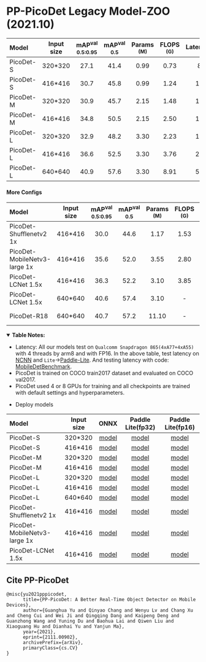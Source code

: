 # PP-PicoDet Legacy Model-ZOO (2021.10)

| Model     | Input size | mAP<sup>val<br>0.5:0.95 | mAP<sup>val<br>0.5 | Params<br><sup>(M) | FLOPS<br><sup>(G) | Latency<sup><small>[NCNN](#latency)</small><sup><br><sup>(ms) | Latency<sup><small>[Lite](#latency)</small><sup><br><sup>(ms) |  Download  | Config |
| :-------- | :--------: | :---------------------: | :----------------: | :----------------: | :---------------: | :-----------------------------: | :-----------------------------: | :----------------------------------------: | :--------------------------------------- |
| PicoDet-S |  320*320   |          27.1           |        41.4        |        0.99        |       0.73        |              8.13               |            **6.65**             | [model](https://paddledet.bj.bcebos.com/models/picodet_s_320_coco.pdparams) &#124; [log](https://paddledet.bj.bcebos.com/logs/train_picodet_s_320_coco.log) | [config](https://github.com/PaddlePaddle/PaddleDetection/tree/release/2.6/configs/picodet/picodet_s_320_coco.yml) |
| PicoDet-S |  416*416   |          30.7           |        45.8        |        0.99        |       1.24        |              12.37              |            **9.82**             | [model](https://paddledet.bj.bcebos.com/models/picodet_s_416_coco.pdparams) &#124; [log](https://paddledet.bj.bcebos.com/logs/train_picodet_s_416_coco.log) | [config](https://github.com/PaddlePaddle/PaddleDetection/tree/release/2.6/configs/picodet/picodet_s_416_coco.yml) |
| PicoDet-M |  320*320   |          30.9           |        45.7        |        2.15        |       1.48        |              11.27              |            **9.61**             | [model](https://paddledet.bj.bcebos.com/models/picodet_m_320_coco.pdparams) &#124; [log](https://paddledet.bj.bcebos.com/logs/train_picodet_m_320_coco.log) | [config](https://github.com/PaddlePaddle/PaddleDetection/tree/release/2.6/configs/picodet/picodet_m_320_coco.yml) |
| PicoDet-M |  416*416   |          34.8           |        50.5        |        2.15        |       2.50        |              17.39              |            **15.88**            | [model](https://paddledet.bj.bcebos.com/models/picodet_m_416_coco.pdparams) &#124; [log](https://paddledet.bj.bcebos.com/logs/train_picodet_m_416_coco.log) | [config](https://github.com/PaddlePaddle/PaddleDetection/tree/release/2.6/configs/picodet/picodet_m_416_coco.yml) |
| PicoDet-L |  320*320   |          32.9           |        48.2        |        3.30        |       2.23        |              15.26              |            **13.42**            | [model](https://paddledet.bj.bcebos.com/models/picodet_l_320_coco.pdparams) &#124; [log](https://paddledet.bj.bcebos.com/logs/train_picodet_l_320_coco.log) | [config](https://github.com/PaddlePaddle/PaddleDetection/tree/release/2.6/configs/picodet/picodet_l_320_coco.yml) |
| PicoDet-L |  416*416   |          36.6           |        52.5        |        3.30        |       3.76        |              23.36              |            **21.85**            | [model](https://paddledet.bj.bcebos.com/models/picodet_l_416_coco.pdparams) &#124; [log](https://paddledet.bj.bcebos.com/logs/train_picodet_l_416_coco.log) | [config](https://github.com/PaddlePaddle/PaddleDetection/tree/release/2.6/configs/picodet/picodet_l_416_coco.yml) |
| PicoDet-L |  640*640   |          40.9           |        57.6        |        3.30        |       8.91        |              54.11              |            **50.55**            | [model](https://paddledet.bj.bcebos.com/models/picodet_l_640_coco.pdparams) &#124; [log](https://paddledet.bj.bcebos.com/logs/train_picodet_l_640_coco.log) | [config](https://github.com/PaddlePaddle/PaddleDetection/tree/release/2.6/configs/picodet/picodet_l_640_coco.yml) |

#### More Configs

| Model     | Input size | mAP<sup>val<br>0.5:0.95 | mAP<sup>val<br>0.5 | Params<br><sup>(M) | FLOPS<br><sup>(G) | Latency<sup><small>[NCNN](#latency)</small><sup><br><sup>(ms) | Latency<sup><small>[Lite](#latency)</small><sup><br><sup>(ms) |  Download  | Config |
| :--------------------------- | :--------: | :---------------------: | :----------------: | :----------------: | :---------------: | :-----------------------------: | :-----------------------------: | :----------------------------------------: | :--------------------------------------- |
| PicoDet-Shufflenetv2 1x      |  416*416   |          30.0           |        44.6        |        1.17        |       1.53        |              15.06              |            **10.63**            |      [model](https://paddledet.bj.bcebos.com/models/picodet_shufflenetv2_1x_416_coco.pdparams) &#124; [log](https://paddledet.bj.bcebos.com/logs/train_picodet_shufflenetv2_1x_416_coco.log)      | [config](https://github.com/PaddlePaddle/PaddleDetection/tree/release/2.6/configs/picodet/more_config/picodet_shufflenetv2_1x_416_coco.yml)      |
| PicoDet-MobileNetv3-large 1x |  416*416   |          35.6           |        52.0        |        3.55        |       2.80        |              20.71              |            **17.88**            | [model](https://paddledet.bj.bcebos.com/models/picodet_mobilenetv3_large_1x_416_coco.pdparams) &#124; [log](https://paddledet.bj.bcebos.com/logs/train_picodet_mobilenetv3_large_1x_416_coco.log) | [config](https://github.com/PaddlePaddle/PaddleDetection/tree/release/2.6/configs/picodet/more_config/picodet_mobilenetv3_large_1x_416_coco.yml) |
| PicoDet-LCNet 1.5x           |  416*416   |          36.3           |        52.2        |        3.10        |       3.85        |              21.29              |            **20.8**             |           [model](https://paddledet.bj.bcebos.com/models/picodet_lcnet_1_5x_416_coco.pdparams) &#124; [log](https://paddledet.bj.bcebos.com/logs/train_picodet_lcnet_1_5x_416_coco.log)           | [config](https://github.com/PaddlePaddle/PaddleDetection/tree/release/2.6/configs/picodet/more_config/picodet_lcnet_1_5x_416_coco.yml)           |
| PicoDet-LCNet 1.5x           |  640*640   |          40.6           |        57.4        |        3.10        |       -        |              -              |            -             |           [model](https://paddledet.bj.bcebos.com/models/picodet_lcnet_1_5x_640_coco.pdparams) &#124; [log](https://paddledet.bj.bcebos.com/logs/train_picodet_lcnet_1_5x_640_coco.log)           | [config](https://github.com/PaddlePaddle/PaddleDetection/tree/release/2.6/configs/picodet/more_config/picodet_lcnet_1_5x_640_coco.yml)           |
| PicoDet-R18           |  640*640   |          40.7           |        57.2        |        11.10        |       -        |              -              |            -             |           [model](https://paddledet.bj.bcebos.com/models/picodet_r18_640_coco.pdparams) &#124; [log](https://paddledet.bj.bcebos.com/logs/train_picodet_r18_640_coco.log)           | [config](https://github.com/PaddlePaddle/PaddleDetection/tree/release/2.6/configs/picodet/more_config/picodet_r18_640_coco.yml)           |

<details open>
<summary><b>Table Notes:</b></summary>

- <a name="latency">Latency:</a> All our models test on `Qualcomm Snapdragon 865(4xA77+4xA55)` with 4 threads by arm8 and with FP16. In the above table, test latency on [NCNN](https://github.com/Tencent/ncnn) and `Lite`->[Paddle-Lite](https://github.com/PaddlePaddle/Paddle-Lite).  And testing latency with code: [MobileDetBenchmark](https://github.com/JiweiMaster/MobileDetBenchmark).
- PicoDet is trained on COCO train2017 dataset and evaluated on COCO val2017.
- PicoDet used 4 or 8 GPUs for training and all checkpoints are trained with default settings and hyperparameters.

</details>

- Deploy models

| Model     | Input size | ONNX  | Paddle Lite(fp32) | Paddle Lite(fp16) |
| :-------- | :--------: | :---------------------: | :----------------: | :----------------: |
| PicoDet-S |  320*320   | [model](https://paddledet.bj.bcebos.com/deploy/third_engine/picodet_s_320_coco.onnx) | [model](https://paddledet.bj.bcebos.com/deploy/paddlelite/picodet_s_320.tar) | [model](https://paddledet.bj.bcebos.com/deploy/paddlelite/picodet_s_320_fp16.tar) |
| PicoDet-S |  416*416   |  [model](https://paddledet.bj.bcebos.com/deploy/third_engine/picodet_s_416_coco.onnx) | [model](https://paddledet.bj.bcebos.com/deploy/paddlelite/picodet_s_416.tar) | [model](https://paddledet.bj.bcebos.com/deploy/paddlelite/picodet_s_416_fp16.tar) |
| PicoDet-M |  320*320   | [model](https://paddledet.bj.bcebos.com/deploy/third_engine/picodet_m_320_coco.onnx) | [model](https://paddledet.bj.bcebos.com/deploy/paddlelite/picodet_m_320.tar) | [model](https://paddledet.bj.bcebos.com/deploy/paddlelite/picodet_m_320_fp16.tar) |
| PicoDet-M |  416*416   | [model](https://paddledet.bj.bcebos.com/deploy/third_engine/picodet_m_416_coco.onnx) | [model](https://paddledet.bj.bcebos.com/deploy/paddlelite/picodet_m_416.tar) | [model](https://paddledet.bj.bcebos.com/deploy/paddlelite/picodet_m_416_fp16.tar) |
| PicoDet-L |  320*320   | [model](https://paddledet.bj.bcebos.com/deploy/third_engine/picodet_l_320_coco.onnx) | [model](https://paddledet.bj.bcebos.com/deploy/paddlelite/picodet_l_320.tar) | [model](https://paddledet.bj.bcebos.com/deploy/paddlelite/picodet_l_320_fp16.tar) |
| PicoDet-L |  416*416   | [model](https://paddledet.bj.bcebos.com/deploy/third_engine/picodet_l_416_coco.onnx) | [model](https://paddledet.bj.bcebos.com/deploy/paddlelite/picodet_l_416.tar) | [model](https://paddledet.bj.bcebos.com/deploy/paddlelite/picodet_l_416_fp16.tar) |
| PicoDet-L |  640*640   | [model](https://paddledet.bj.bcebos.com/deploy/third_engine/picodet_l_640_coco.onnx) | [model](https://paddledet.bj.bcebos.com/deploy/paddlelite/picodet_l_640.tar) | [model](https://paddledet.bj.bcebos.com/deploy/paddlelite/picodet_l_640_fp16.tar) |
| PicoDet-Shufflenetv2 1x      |  416*416   | [model](https://paddledet.bj.bcebos.com/deploy/third_engine/picodet_shufflenetv2_1x_416_coco.onnx) | [model](https://paddledet.bj.bcebos.com/deploy/paddlelite/picodet_shufflenetv2_1x.tar) | [model](https://paddledet.bj.bcebos.com/deploy/paddlelite/picodet_shufflenetv2_1x_fp16.tar) |
| PicoDet-MobileNetv3-large 1x |  416*416   | [model](https://paddledet.bj.bcebos.com/deploy/third_engine/picodet_mobilenetv3_large_1x_416_coco.onnx) | [model](https://paddledet.bj.bcebos.com/deploy/paddlelite/picodet_mobilenetv3_large_1x.tar) | [model](https://paddledet.bj.bcebos.com/deploy/paddlelite/picodet_mobilenetv3_large_1x_fp16.tar) |
| PicoDet-LCNet 1.5x           |  416*416   | [model](https://paddledet.bj.bcebos.com/deploy/third_engine/picodet_lcnet_1_5x_416_coco.onnx) | [model](https://paddledet.bj.bcebos.com/deploy/paddlelite/picodet_lcnet_1_5x.tar) | [model](https://paddledet.bj.bcebos.com/deploy/paddlelite/picodet_lcnet_1_5x_fp16.tar) |



## Cite PP-PicoDet
```
@misc{yu2021pppicodet,
      title={PP-PicoDet: A Better Real-Time Object Detector on Mobile Devices},
      author={Guanghua Yu and Qinyao Chang and Wenyu Lv and Chang Xu and Cheng Cui and Wei Ji and Qingqing Dang and Kaipeng Deng and Guanzhong Wang and Yuning Du and Baohua Lai and Qiwen Liu and Xiaoguang Hu and Dianhai Yu and Yanjun Ma},
      year={2021},
      eprint={2111.00902},
      archivePrefix={arXiv},
      primaryClass={cs.CV}
}

```
